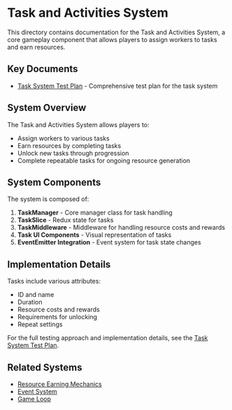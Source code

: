 # Task and Activities System

This directory contains documentation for the Task and Activities System, a core gameplay component that allows players to assign workers to tasks and earn resources.

## Key Documents

- [Task System Test Plan](task-system-test-plan.md) - Comprehensive test plan for the task system

## System Overview

The Task and Activities System allows players to:

- Assign workers to various tasks
- Earn resources by completing tasks
- Unlock new tasks through progression
- Complete repeatable tasks for ongoing resource generation

## System Components

The system is composed of:

1. **TaskManager** - Core manager class for task handling
2. **TaskSlice** - Redux state for tasks
3. **TaskMiddleware** - Middleware for handling resource costs and rewards
4. **Task UI Components** - Visual representation of tasks
5. **EventEmitter Integration** - Event system for task state changes

## Implementation Details

Tasks include various attributes:
- ID and name
- Duration
- Resource costs and rewards
- Requirements for unlocking
- Repeat settings

For the full testing approach and implementation details, see the [Task System Test Plan](task-system-test-plan.md).

## Related Systems

- [Resource Earning Mechanics](/docs/features/resource-earning-mechanics/README.md)
- [Event System](/docs/features/event-system/README.md)
- [Game Loop](/docs/features/core-game-loop/README.md)